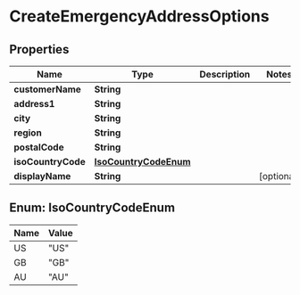 

# CreateEmergencyAddressOptions

## Properties

Name | Type | Description | Notes
------------ | ------------- | ------------- | -------------
**customerName** | **String** |  | 
**address1** | **String** |  | 
**city** | **String** |  | 
**region** | **String** |  | 
**postalCode** | **String** |  | 
**isoCountryCode** | [**IsoCountryCodeEnum**](#IsoCountryCodeEnum) |  | 
**displayName** | **String** |  |  [optional]



## Enum: IsoCountryCodeEnum

Name | Value
---- | -----
US | &quot;US&quot;
GB | &quot;GB&quot;
AU | &quot;AU&quot;



